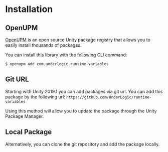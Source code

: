 # Installation

## OpenUPM

[OpenUPM](https://openupm.com/) is an open source Unity package registry that allows you to easily install thousands of packages.

You can install this library with the following CLI command:

```shell
$ openupm add com.underlogic.runtime-variables
```

## Git URL

Starting with Unity 2019.1 you can add packages via git url.
You can add this package by the following url: `https://github.com/UnderLogic/runtime-variables`

Using this method will allow you to update the package through the Unity Package Manager.

## Local Package

Alternatively, you can clone the git repository and add the package locally.
